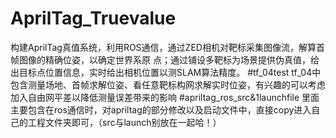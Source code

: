 # AprilTag_Truevalue
构建AprilTag真值系统，利用ROS通信，通过ZED相机对靶标采集图像流，解算首帧图像的精确位姿，以确定世界系原 点；通过铺设多靶标为场景提供伪真值，给出目标点位置信息，实时给出相机位置以测SLAM算法精度。
#tf_04test
tf_04中包含测量场地、首帧求解位姿、看任意靶标构网求解实时位姿，有兴趣的可以考虑加入自由网平差以降低测量误差带来的影响
#apriltag_ros_src&1launchfile
里面主要包含在ros通信时，对apriltag的部分修改以及启动文件中，直接copy进入自己的工程文件夹即可，（src与launch别放在一起哈！）
